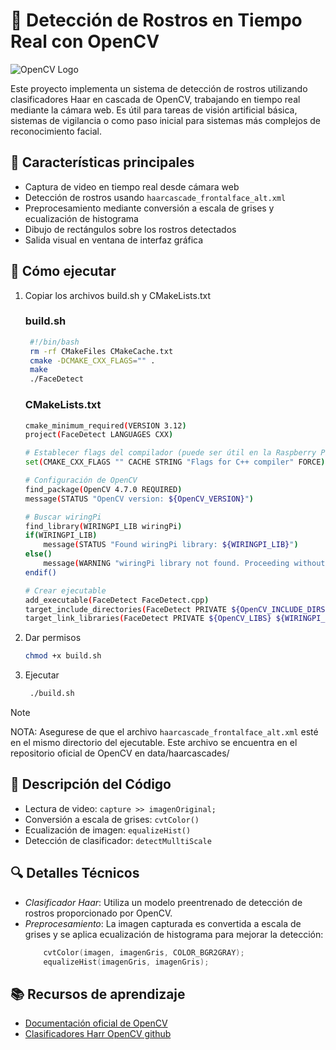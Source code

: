 # 🧠 Detección de Rostros en Tiempo Real con OpenCV

![OpenCV Logo](https://opencv.org/wp-content/uploads/2022/05/logo.png)

Este proyecto implementa un sistema de detección de rostros utilizando clasificadores Haar en cascada de OpenCV, trabajando en tiempo real mediante la cámara web. Es útil para tareas de visión artificial básica, sistemas de vigilancia o como paso inicial para sistemas más complejos de reconocimiento facial.

## 📌 Características principales

- Captura de video en tiempo real desde cámara web
- Detección de rostros usando `haarcascade_frontalface_alt.xml`
- Preprocesamiento mediante conversión a escala de grises y ecualización de histograma
- Dibujo de rectángulos sobre los rostros detectados
- Salida visual en ventana de interfaz gráfica

## 🚀 Cómo ejecutar

1. Copiar los archivos build.sh y CMakeLists.txt
   ### build.sh
   ```bash
    #!/bin/bash
    rm -rf CMakeFiles CMakeCache.txt
    cmake -DCMAKE_CXX_FLAGS="" .
    make
    ./FaceDetect
   ```
   ### CMakeLists.txt
   ```bash
   cmake_minimum_required(VERSION 3.12)
   project(FaceDetect LANGUAGES CXX)

   # Establecer flags del compilador (puede ser útil en la Raspberry Pi Zero 2W)
   set(CMAKE_CXX_FLAGS "" CACHE STRING "Flags for C++ compiler" FORCE)

   # Configuración de OpenCV
   find_package(OpenCV 4.7.0 REQUIRED)
   message(STATUS "OpenCV version: ${OpenCV_VERSION}")

   # Buscar wiringPi
   find_library(WIRINGPI_LIB wiringPi)
   if(WIRINGPI_LIB)
       message(STATUS "Found wiringPi library: ${WIRINGPI_LIB}")
   else()
       message(WARNING "wiringPi library not found. Proceeding without it.")
   endif()

   # Crear ejecutable
   add_executable(FaceDetect FaceDetect.cpp)
   target_include_directories(FaceDetect PRIVATE ${OpenCV_INCLUDE_DIRS})
   target_link_libraries(FaceDetect PRIVATE ${OpenCV_LIBS} ${WIRINGPI_LIB})
   ```

2. Dar permisos
    ``` bash
    chmod +x build.sh
    ```
3. Ejecutar
   ```bash
    ./build.sh
   ```

> [!NOTE]
> NOTA: Asegurese de que el archivo `haarcascade_frontalface_alt.xml` esté en el mismo directorio del ejecutable.
> Este archivo se encuentra en el repositorio oficial de OpenCV en data/haarcascades/

## 🧪 Descripción del Código
- Lectura de video: `capture >> imagenOriginal;`
- Conversión a escala de grises: `cvtColor()`
- Ecualización de imagen: `equalizeHist()`
- Detección de clasificador: `detectMulltiScale`

## 🔍 Detalles Técnicos
- *Clasificador Haar*:
    Utiliza un modelo preentrenado de detección de rostros proporcionado por OpenCV.
- *Preprocesamiento*:
    La imagen capturada es convertida a escala de grises y se aplica ecualización de histograma para mejorar la detección:
    ```cpp
        cvtColor(imagen, imagenGris, COLOR_BGR2GRAY);
        equalizeHist(imagenGris, imagenGris);
    ```

## 📚 Recursos de aprendizaje
- [Documentación oficial de OpenCV](https://docs.opencv.org/4.x/)
- [Clasificadores Harr OpenCV github](https://github.com/opencv/opencv/tree/master/data/haarcascades)